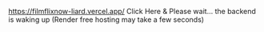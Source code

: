 https://filmflixnow-liard.vercel.app/ 
Click Here & Please wait... the backend is waking up (Render free hosting may take a few seconds)

